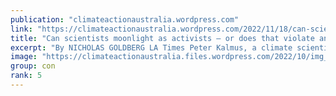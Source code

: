 ```yaml
---
publication: "climateactionaustralia.wordpress.com"
link: "https://climateactionaustralia.wordpress.com/2022/11/18/can-scientists-moonlight-as-activists-or-does-that-violate-an-important-ethical-code-ecologicalcrisis-climatecrisis-cop27/"
title: "Can scientists moonlight as activists — or does that violate an important ethical code? #EcologicalCrisis #ClimateCrisis #COP27"
excerpt: "By NICHOLAS GOLDBERG LA Times Peter Kalmus, a climate scientist with NASA’s Jet Propulsion Laboratory, chained himself to the doors of the Wilson Air Center in Charlotte, N.C., last week as part of…"
image: "https://climateactionaustralia.files.wordpress.com/2022/10/img_1881.jpg?w=1200"
group: con
rank: 5
---
```

